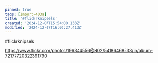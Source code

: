 ```yaml
---
pinned: true
tags: [Import-403a]
title: '#flickrknipsels'
created: '2024-12-07T15:54:00.133Z'
modified: '2024-12-07T16:05:27.413Z'
---
```


#flickrknipsels

https://www.flickr.com/photos/196344556@N02/54186468533/in/album-72177720322391790
